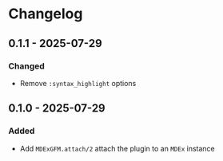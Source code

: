 # Changelog

## 0.1.1 - 2025-07-29

### Changed
- Remove `:syntax_highlight` options

## 0.1.0 - 2025-07-29

### Added
- Add `MDExGFM.attach/2` attach the plugin to an `MDEx` instance
